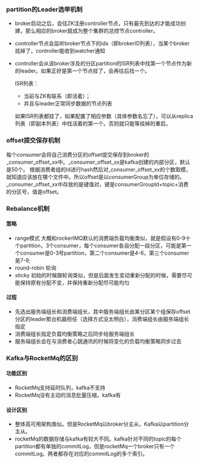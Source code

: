 ### partition的Leader选举机制
- broker启动之后，会往ZK注册controller节点，只有最先到达的才能成功创建，那么相应的broker就成为整个集群的总控节点controller。
- controller节点会监听broker节点下的ids（即brokerID列表），当某个broker挂掉了，controller能收到watcher通知
- controller会从该broker涉及的分区partition的ISR列表中找第一个节点作为新的leader。如果正好是第一个节点挂了，会再往后找一个。

   ISR列表：
   - 当前与ZK有联系（即活着）；
   - 并且与leader正常同步数据的节点列表
   
   如果ISR列表都挂了，如果配置了相应参数（具体参数名忘了），可以从replica列表（即副本列表）中找活着的第一个。否则就只能等挂掉的重启。

### offset提交保存机制
每个consumer会将自己消费分区的offset提交保存到broker的_consumer_offset_xx中。_consumer_offset_xx是kafka创建的内部分区，默认是50个。
根据消费者组的Id进行hash然后对_consumer_offset_xx的个数取模，就知道应该放在哪个文件中。所以offset是以consumerGroup为单位存储的。
_consumer_offset_xx中存放的是键值对，键是consumerGroupId+topic+消费的分区号，值是offset。

### Rebalance机制
#### 策略
- range模式 大概和rockertMQ默认的消费端负载均衡类似，就是假设有0-9十个partition，3个consumer，每个consumer各自分配一段分区，可能是第一个consumer是0-3号partition，第二个consumer是4-6，第三个consumer是7-9;
- round-robin 轮询
- sticky 初始的时候跟轮询类似，但是后面发生变动重新分配的时候，需要尽可能保持原有分配不变，并保持重新分配尽可能均匀

#### 过程
- 先选出服务端组长和消费端组长，其中服务端组长由某分区某个组保存offset分区的leader那台机器担任（选择方式没太明白），消费端组长由服务端组长指定
- 消费端组长指定负载均衡策略之后同步给服务端组长
- 服务端组长会在与消费者心跳通讯的时候将变化的负载均衡策略同步过去

### Kafka与RocketMq的区别
#### 功能区别
- RocketMq支持延时队列，kafka不支持
- RocketMq没有主动的消息批量压缩，kafka有
#### 设计区别
- 整体高可用架构类似。但是RocketMq以broker分主从，Kafka以partition分主从。
- rocketMq的数据存储与kafka有较大不同。kafka针对不同的topic的每个partition都有单独的commitLog，但是rocketMq一个broker只有一个commitLog。两者都存在对应的commitLog的多个索引。
